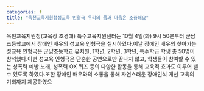 ```yaml
---
categories: f
title: "옥천교육지원청성교육 인형극 우리의 몸과 마음은 소중해요"
---
```

옥천교육지원청(교육장 조경애) 특수교육지원센터는 10월 4일(화) 9시 50분부터 군남초등학교에서 장애인 배우의 성교육 인형극을 실시하였다.이날 장애인 배우의 찾아가는 성교육 인형극은 군남초등학교 유치원, 1학년, 2학년, 3학년, 특수학급 학생 총 50명이 참석했다.이번 성교육 인형극은 단순한 공연으로만 끝나지 않고, 학생들이 참여할 수 있는 성폭력 예방 노래, 성폭력 OX 퀴즈 등의 다양한 활동을 통해 교육적 효과도 이루어 낼 수 있도록 하였다.또한 장애인 배우와의 소통을 통해 자연스러운 장애인식 개선 교육의 기회까지 제공하였으